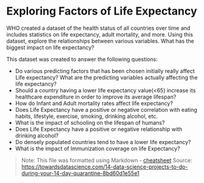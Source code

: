 # Exploring Factors of Life Expectancy

WHO created a dataset of the health status of all countries over time and includes statistics on life expectancy, adult mortality, and more. Using this dataset, explore the relationships between various variables. What has the biggest impact on life expectancy?

This dataset was created to answer the following questions:
 - Do various predicting factors that has been chosen initially really affect Life expectancy? What are the predicting variables actually affecting the life expectancy?
 - Should a country having a lower life expectancy value(<65) increase its healthcare expenditure in order to improve its average lifespan?
 - How do Infant and Adult mortality rates affect life expectancy?
 - Does Life Expectancy have a positive or negative correlation with eating habits, lifestyle, exercise, smoking, drinking alcohol, etc.
 - What is the impact of schooling on the lifespan of humans?
 - Does Life Expectancy have a positive or negative relationship with drinking alcohol?
 - Do densely populated countries tend to have a lower life expectancy?
 - What is the impact of Immunization coverage on life Expectancy?
 
> Note: This file was formatted using Markdown - [cheatsheet](https://github.com/adam-p/markdown-here/wiki/Markdown-Cheatsheet)
> Source: https://towardsdatascience.com/14-data-science-projects-to-do-during-your-14-day-quarantine-8bd60d1e55e1
